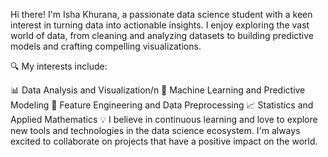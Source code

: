 Hi there! I'm Isha Khurana, a passionate data science student with a keen interest in turning data into actionable insights. I enjoy exploring the vast world of data, from cleaning and analyzing datasets to building predictive models and crafting compelling visualizations.

🔍 My interests include:

📊 Data Analysis and Visualization/n
🤖 Machine Learning and Predictive Modeling
🔄 Feature Engineering and Data Preprocessing
📈 Statistics and Applied Mathematics
💡 I believe in continuous learning and love to explore new tools and technologies in the data science ecosystem. I'm always excited to collaborate on projects that have a positive impact on the world.

<!---
IshaKhurana02/IshaKhurana02 is a ✨ special ✨ repository because its `README.md` (this file) appears on your GitHub profile.
You can click the Preview link to take a look at your changes.
--->
